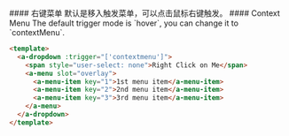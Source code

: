 <cn>
#### 右键菜单
默认是移入触发菜单，可以点击鼠标右键触发。
</cn>

<us>
#### Context Menu
The default trigger mode is `hover`, you can change it to `contextMenu`.
</us>

```html
<template>
  <a-dropdown :trigger="['contextmenu']">
    <span style="user-select: none">Right Click on Me</span>
    <a-menu slot="overlay">
      <a-menu-item key="1">1st menu item</a-menu-item>
      <a-menu-item key="2">2nd menu item</a-menu-item>
      <a-menu-item key="3">3rd menu item</a-menu-item>
    </a-menu>
  </a-dropdown>
</template>
```
